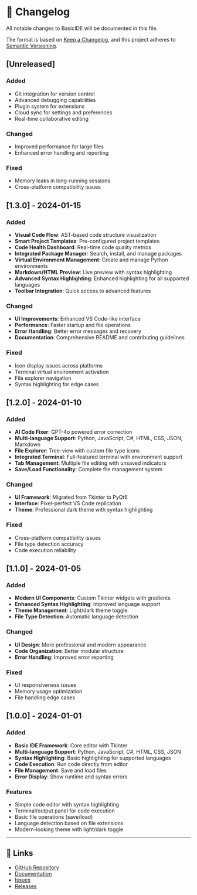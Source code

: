 # 📝 Changelog

All notable changes to BasicIDE will be documented in this file.

The format is based on [Keep a Changelog](https://keepachangelog.com/en/1.0.0/),
and this project adheres to [Semantic Versioning](https://semver.org/spec/v2.0.0.html).

## [Unreleased]

### Added
- Git integration for version control
- Advanced debugging capabilities
- Plugin system for extensions
- Cloud sync for settings and preferences
- Real-time collaborative editing

### Changed
- Improved performance for large files
- Enhanced error handling and reporting

### Fixed
- Memory leaks in long-running sessions
- Cross-platform compatibility issues

## [1.3.0] - 2024-01-15

### Added
- **Visual Code Flow**: AST-based code structure visualization
- **Smart Project Templates**: Pre-configured project templates
- **Code Health Dashboard**: Real-time code quality metrics
- **Integrated Package Manager**: Search, install, and manage packages
- **Virtual Environment Management**: Create and manage Python environments
- **Markdown/HTML Preview**: Live preview with syntax highlighting
- **Advanced Syntax Highlighting**: Enhanced highlighting for all supported languages
- **Toolbar Integration**: Quick access to advanced features

### Changed
- **UI Improvements**: Enhanced VS Code-like interface
- **Performance**: Faster startup and file operations
- **Error Handling**: Better error messages and recovery
- **Documentation**: Comprehensive README and contributing guidelines

### Fixed
- Icon display issues across platforms
- Terminal virtual environment activation
- File explorer navigation
- Syntax highlighting for edge cases

## [1.2.0] - 2024-01-10

### Added
- **AI Code Fixer**: GPT-4o powered error correction
- **Multi-language Support**: Python, JavaScript, C#, HTML, CSS, JSON, Markdown
- **File Explorer**: Tree-view with custom file type icons
- **Integrated Terminal**: Full-featured terminal with environment support
- **Tab Management**: Multiple file editing with unsaved indicators
- **Save/Load Functionality**: Complete file management system

### Changed
- **UI Framework**: Migrated from Tkinter to PyQt6
- **Interface**: Pixel-perfect VS Code replication
- **Theme**: Professional dark theme with syntax highlighting

### Fixed
- Cross-platform compatibility issues
- File type detection accuracy
- Code execution reliability

## [1.1.0] - 2024-01-05

### Added
- **Modern UI Components**: Custom Tkinter widgets with gradients
- **Enhanced Syntax Highlighting**: Improved language support
- **Theme Management**: Light/dark theme toggle
- **File Type Detection**: Automatic language detection

### Changed
- **UI Design**: More professional and modern appearance
- **Code Organization**: Better modular structure
- **Error Handling**: Improved error reporting

### Fixed
- UI responsiveness issues
- Memory usage optimization
- File handling edge cases

## [1.0.0] - 2024-01-01

### Added
- **Basic IDE Framework**: Core editor with Tkinter
- **Multi-language Support**: Python, JavaScript, C#, HTML, CSS, JSON
- **Syntax Highlighting**: Basic highlighting for supported languages
- **Code Execution**: Run code directly from editor
- **File Management**: Save and load files
- **Error Display**: Show runtime and syntax errors

### Features
- Simple code editor with syntax highlighting
- Terminal/output panel for code execution
- Basic file operations (save/load)
- Language detection based on file extensions
- Modern-looking theme with light/dark toggle

---

## 🔗 Links

- [GitHub Repository](https://github.com/WillZLog/BasicIDE)
- [Documentation](https://github.com/WillZLog/BasicIDE#readme)
- [Issues](https://github.com/WillZLog/BasicIDE/issues)
- [Releases](https://github.com/WillZLog/BasicIDE/releases) 